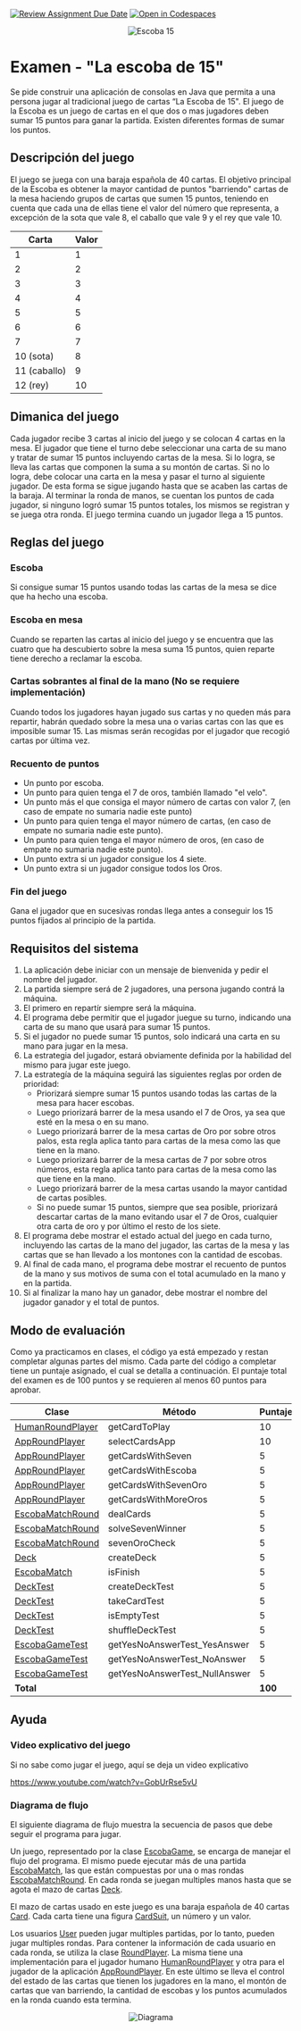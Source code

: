 [![Review Assignment Due Date](https://classroom.github.com/assets/deadline-readme-button-24ddc0f5d75046c5622901739e7c5dd533143b0c8e959d652212380cedb1ea36.svg)](https://classroom.github.com/a/3K81Yual)
[![Open in Codespaces](https://classroom.github.com/assets/launch-codespace-7f7980b617ed060a017424585567c406b6ee15c891e84e1186181d67ecf80aa0.svg)](https://classroom.github.com/open-in-codespaces?assignment_repo_id=15064792)
<p align="center">
  <img src="./docs/_images/img.png" alt="Escoba 15"/>
</p>

# Examen - "La escoba de 15"

Se pide construir una aplicación de consolas en Java que permita a una persona 
jugar al tradicional juego de cartas “La Escoba de 15". El juego de la Escoba
es un juego de cartas en el que dos o mas jugadores deben sumar 15 puntos para 
ganar la partida. Existen diferentes formas de sumar los puntos.

## Descripción del juego

El juego se juega con una baraja española de 40 cartas.
El objetivo principal de la Escoba es obtener la mayor cantidad de puntos 
"barriendo" cartas de la mesa haciendo grupos de cartas que sumen 
15 puntos, teniendo en cuenta que cada una de ellas tiene el valor del número 
que representa, a excepción de la sota que vale 8, el caballo que vale 9 y el 
rey que vale 10.

| Carta        | Valor |
|--------------|-------|
| 1            | 1     |
| 2            | 2     |
| 3            | 3     |
| 4            | 4     |
| 5            | 5     |
| 6            | 6     |
| 7            | 7     |
| 10 (sota)    | 8     |
| 11 (caballo) | 9     |
| 12 (rey)     | 10    |

## Dimanica del juego

Cada jugador recibe 3 cartas al inicio del juego y se colocan 4 cartas en la mesa. 
El jugador que tiene el turno debe seleccionar una carta de su mano y tratar de
sumar 15 puntos incluyendo cartas de la mesa. Si lo logra, se lleva las cartas que componen la suma
a su montón de cartas. Si no lo logra, debe colocar una carta en la mesa y pasar el turno 
al siguiente jugador. De esta forma se sigue jugando hasta que se acaben las cartas de la baraja.
Al terminar la ronda de manos, se cuentan los puntos de cada jugador, si ninguno logró sumar 15 puntos totales,
los mismos se registran y se juega otra ronda. El juego termina cuando un jugador llega a 15 puntos.

## Reglas del juego

### Escoba

Si consigue sumar 15 puntos usando todas las cartas de la mesa se dice que ha hecho una escoba.

### Escoba en mesa

Cuando se reparten las cartas al inicio del juego y se encuentra que las cuatro que ha descubierto sobre 
la mesa suma 15 puntos, quien reparte tiene derecho a reclamar la escoba.

### Cartas sobrantes al final de la mano (No se requiere implementación)

Cuando todos los jugadores hayan jugado sus cartas y no queden más para repartir, 
habrán quedado sobre la mesa una o varias cartas con las que es imposible sumar 15. 
Las mismas serán recogidas por el jugador que recogió cartas por última vez.

### Recuento de puntos

* Un punto por escoba.
* Un punto para quien tenga el 7 de oros, también llamado "el velo".
* Un punto más el que consiga el mayor número de cartas con valor 7, (en caso de empate no sumaria nadie este punto)
* Un punto para quien tenga el mayor número de cartas, (en caso de empate no sumaria nadie este punto).
* Un punto para quien tenga el mayor número de oros, (en caso de empate no sumaria nadie este punto).
* Un punto extra si un jugador consigue los 4 siete.
* Un punto extra si un jugador consigue todos los Oros.

### Fin del juego

Gana el jugador que en sucesivas rondas llega antes a conseguir los 15 puntos fijados al principio de la partida.

## Requisitos del sistema

1. La aplicación debe iniciar con un mensaje de bienvenida y pedir el nombre del jugador.
2. La partida siempre será de 2 jugadores, una persona jugando contrá la máquina.
3. El primero en repartír siempre será la máquina.
4. El programa debe permitir que el jugador juegue su turno, indicando una carta de su mano 
que usará para sumar 15 puntos.
5. Si el jugador no puede sumar 15 puntos, solo indicará una carta en su mano para jugar en la mesa.
6. La estrategia del jugador, estará obviamente definida por la habilidad del mismo para jugar este juego.
7. La estrategía de la máquina seguirá las siguientes reglas por orden de prioridad:
   * Priorizará siempre sumar 15 puntos usando todas las cartas de la mesa para hacer escobas.
   * Luego priorizará barrer de la mesa usando el 7 de Oros, ya sea que esté en la mesa o en su mano.
   * Luego priorizará barrer de la mesa cartas de Oro por sobre otros palos, 
     esta regla aplica tanto para cartas de la mesa como las que tiene en la mano.
   * Luego priorizará barrer de la mesa cartas de 7 por sobre otros números,
     esta regla aplica tanto para cartas de la mesa como las que tiene en la mano.
   * Luego priorizará barrer de la mesa cartas usando la mayor cantidad de cartas posibles.
   * Si no puede sumar 15 puntos, siempre que sea posible, priorizará descartar cartas de la mano 
     evitando usar el 7 de Oros, cualquier otra carta de oro y por último el resto de los siete.
8. El programa debe mostrar el estado actual del juego en cada turno, incluyendo las cartas de la mano 
   del jugador, las cartas de la mesa y las cartas que se han llevado a los montones con la cantidad de escobas.
9. Al final de cada mano, el programa debe mostrar el recuento de puntos de la mano y sus motivos 
   de suma con el total acumulado en la mano y en la partida.
10. Si al finalizar la mano hay un ganador, debe mostrar el nombre del jugador ganador y el total de puntos.

## Modo de evaluación

Como ya practicamos en clases, el código ya está empezado y restan completar algunas partes del mismo.
Cada parte del código a completar tiene un puntaje asignado, el cual se detalla a continuación.
El puntaje total del examen es de 100 puntos y se requieren al menos 60 puntos para aprobar.

| Clase | Método | Puntaje  |
|-------|--------|----------|
| [HumanRoundPlayer](./src/main/java/ar/edu/utn/frc/tup/lciii/round/HumanRoundPlayer.java) | getCardToPlay | 10       |
| [AppRoundPlayer](./src/main/java/ar/edu/utn/frc/tup/lciii/round/AppRoundPlayer.java) | selectCardsApp | 10       |
| [AppRoundPlayer](./src/main/java/ar/edu/utn/frc/tup/lciii/round/AppRoundPlayer.java) | getCardsWithSeven | 5        |
| [AppRoundPlayer](./src/main/java/ar/edu/utn/frc/tup/lciii/round/AppRoundPlayer.java) | getCardsWithEscoba | 5        |
| [AppRoundPlayer](./src/main/java/ar/edu/utn/frc/tup/lciii/round/AppRoundPlayer.java) | getCardsWithSevenOro | 5        |
| [AppRoundPlayer](./src/main/java/ar/edu/utn/frc/tup/lciii/round/AppRoundPlayer.java) | getCardsWithMoreOros | 5        |
| [EscobaMatchRound](./src/main/java/ar/edu/utn/frc/tup/lciii/round/EscobaMatchRound.java) | dealCards | 5        |
| [EscobaMatchRound](./src/main/java/ar/edu/utn/frc/tup/lciii/round/EscobaMatchRound.java) | solveSevenWinner | 5        |
| [EscobaMatchRound](./src/main/java/ar/edu/utn/frc/tup/lciii/round/EscobaMatchRound.java) | sevenOroCheck | 5        |
| [Deck](./src/main/java/ar/edu/utn/frc/tup/lciii/Deck.java) | createDeck | 5        |
| [EscobaMatch](./src/main/java/ar/edu/utn/frc/tup/lciii/EscobaMatch.java) | isFinish | 5        |
| [DeckTest](./src/test/java/ar/edu/utn/frc/tup/lciii/DeckTest.java) | createDeckTest | 5        |
| [DeckTest](./src/test/java/ar/edu/utn/frc/tup/lciii/DeckTest.java) | takeCardTest | 5        |
| [DeckTest](./src/test/java/ar/edu/utn/frc/tup/lciii/DeckTest.java) | isEmptyTest | 5        |
| [DeckTest](./src/test/java/ar/edu/utn/frc/tup/lciii/DeckTest.java) | shuffleDeckTest | 5        |
| [EscobaGameTest](./src/test/java/ar/edu/utn/frc/tup/lciii/EscobaGameTest.java) | getYesNoAnswerTest_YesAnswer | 5        |
| [EscobaGameTest](./src/test/java/ar/edu/utn/frc/tup/lciii/EscobaGameTest.java) | getYesNoAnswerTest_NoAnswer | 5        |
| [EscobaGameTest](./src/test/java/ar/edu/utn/frc/tup/lciii/EscobaGameTest.java) | getYesNoAnswerTest_NullAnswer | 5        |
| **Total** | | **100**  |


## Ayuda

### Video explicativo del juego

Si no sabe como jugar el juego, aquí se deja un video explicativo

https://www.youtube.com/watch?v=GobUrRse5vU

### Diagrama de flujo

El siguiente diagrama de flujo muestra la secuencia de pasos que debe seguir el programa para jugar.

Un juego, representado por la clase [EscobaGame](./src/main/java/ar/edu/utn/frc/tup/lciii/EscobaGame.java), 
se encarga de manejar el flujo del programa. El mismo puede ejecutar más de una 
partida [EscobaMatch](./src/main/java/ar/edu/utn/frc/tup/lciii/EscobaMatch.java), las que están compuestas
por una o mas rondas [EscobaMatchRound](./src/main/java/ar/edu/utn/frc/tup/lciii/round/EscobaMatchRound.java).
En cada ronda se juegan multiples manos hasta que se agota el mazo de cartas 
[Deck](./src/main/java/ar/edu/utn/frc/tup/lciii/Deck.java). 

El mazo de cartas usado en este juego es una baraja española de 40 
cartas [Card](./src/main/java/ar/edu/utn/frc/tup/lciii/Card.java). Cada carta tiene una 
figura [CardSuit](./src/main/java/ar/edu/utn/frc/tup/lciii/CardSuit.java), un número y un valor.

Los usuarios [User](./src/main/java/ar/edu/utn/frc/tup/lciii/User.java) pueden jugar multiples partidas, 
por lo tanto, pueden jugar multiples rondas. Para contener la información de cada usuario en cada ronda, 
se utiliza la clase [RoundPlayer](./src/main/java/ar/edu/utn/frc/tup/lciii/round/RoundPlayer.java).
La misma tiene una implementación para el jugador humano [HumanRoundPlayer](./src/main/java/ar/edu/utn/frc/tup/lciii/round/HumanRoundPlayer.java)
y otra para el jugador de la aplicación [AppRoundPlayer](./src/main/java/ar/edu/utn/frc/tup/lciii/round/AppRoundPlayer.java).
En este último se lleva el control del estado de las cartas que tienen los jugadores en la mano,
el montón de cartas que van barriendo, la cantidad de escobas y los puntos acumulados en la ronda cuando esta termina.

<p align="center">
  <img src="./docs/_images/img_1.png" alt="Diagrama"/>
</p>
